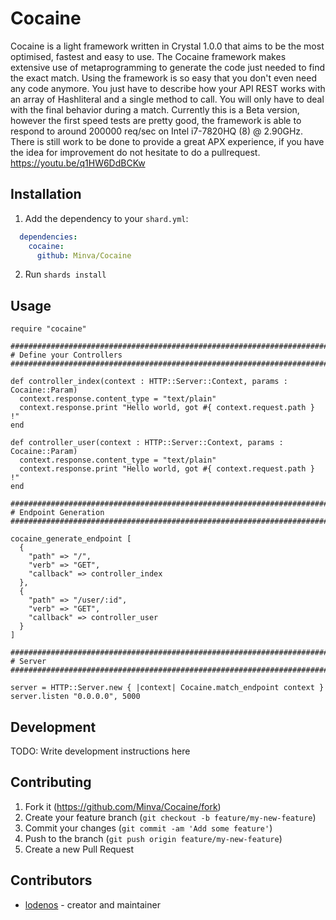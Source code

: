# Cocaine

Cocaine is a light framework written in Crystal 1.0.0 that aims to be the most optimised, fastest and easy to use.
The Cocaine framework makes extensive use of metaprogramming to generate the code just needed to find the exact match.
Using the framework is so easy that you don't even need any code anymore.
You just have to describe how your API REST works with an array of Hashliteral and a single method to call.
You will only have to deal with the final behavior during a match.
Currently this is a Beta version, however the first speed tests are pretty good, the framework is able to respond to around 200000 req/sec on Intel i7-7820HQ (8) @ 2.90GHz.
There is still work to be done to provide a great APX experience, if you have the idea for improvement do not hesitate to do a pullrequest.
https://youtu.be/q1HW6DdBCKw

## Installation

1. Add the dependency to your `shard.yml`:

```yaml
  dependencies:
    cocaine:
      github: Minva/Cocaine
```

2. Run `shards install`

## Usage

```crystal
require "cocaine"

################################################################################
# Define your Controllers
################################################################################

def controller_index(context : HTTP::Server::Context, params : Cocaine::Param)
  context.response.content_type = "text/plain"
  context.response.print "Hello world, got #{ context.request.path } !"
end

def controller_user(context : HTTP::Server::Context, params : Cocaine::Param)
  context.response.content_type = "text/plain"
  context.response.print "Hello world, got #{ context.request.path } !"
end

################################################################################
# Endpoint Generation
################################################################################

cocaine_generate_endpoint [
  {
    "path" => "/",
    "verb" => "GET",
    "callback" => controller_index
  },
  {
    "path" => "/user/:id",
    "verb" => "GET",
    "callback" => controller_user
  }
]

################################################################################
# Server
################################################################################

server = HTTP::Server.new { |context| Cocaine.match_endpoint context }
server.listen "0.0.0.0", 5000
```

## Development

TODO: Write development instructions here

## Contributing

1. Fork it (<https://github.com/Minva/Cocaine/fork>)
2. Create your feature branch (`git checkout -b feature/my-new-feature`)
3. Commit your changes (`git commit -am 'Add some feature'`)
4. Push to the branch (`git push origin feature/my-new-feature`)
5. Create a new Pull Request

## Contributors

- [lodenos](https://github.com/lodenos) - creator and maintainer
